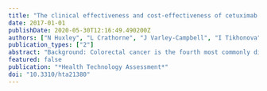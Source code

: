 ```yaml
---
title: "The clinical effectiveness and cost-effectiveness of cetuximab (review of technology appraisal no. 176) and panitumumab (partial review of technology appraisal no. 240) for previously untreated metastatic colorectal cancer: A systematic review and economic evaluation"
date: 2017-01-01
publishDate: 2020-05-30T12:16:49.490200Z
authors: ["N Huxley", "L Crathorne", "J Varley-Campbell", "I Tikhonova", "T Snowsill", "S Briscoe", "J Peters", "M Bond", "M Napier", "M Hoyle"]
publication_types: ["2"]
abstract: "Background: Colorectal cancer is the fourth most commonly diagnosed cancer in the UK after breast, lung and prostate cancer. People with metastatic disease who are sufficiently fit are usually treated with active chemotherapy as first-or second-line therapy. Targeted agents are available, including the antiepidermal growth factor receptor (EGFR) agents cetuximab (Erbitux®, Merck Serono UK Ltd, Feltham, UK) and panitumumab (Vecitibix®, Amgen UK Ltd, Cambridge, UK). Objective: To investigate the clinical effectiveness and cost-effectiveness of panitumumab in combination with chemotherapy and cetuximab in combination with chemotherapy for rat sarcoma (RAS) wild-type (WT) patients for the first-line treatment of metastatic colorectal cancer. Data sources: The assessment included a systematic review of clinical effectiveness and cost-effectiveness studies, a review and critique of manufacturer submissions, and a de novo cohort-based economic analysis. For the assessment of effectiveness, a literature search was conducted up to 27 April 2015 in a range of electronic databases, including MEDLINE, EMBASE and The Cochrane Library. Review methods: Studies were included if they were randomised controlled trials (RCTs) or systematic reviews of RCTs of cetuximab or panitumumab in participants with previously untreated metastatic colorectal cancer with RAS WT status. All steps in the review were performed by one reviewer and checked independently by a second. Narrative synthesis and network meta-analyses (NMAs) were conducted for outcomes of interest. An economic model was developed focusing on first-line treatment and using a 30-year time horizon to capture costs and benefits. Costs and benefits were discounted at 3.5% per annum. Scenario analyses and probabilistic and univariate deterministic sensitivity analyses were performed. Results: The searches identified 2811 titles and abstracts, of which five clinical trials were included. Additional data from these trials were provided by the manufacturers. No data were available for panitumumab plus irinotecan-based chemotherapy (folinic acid + 5-fluorouracil + irinotecan) (FOLFIRI) in previously untreated patients. Studies reported results for RAS WT subgroups. First-line treatment with anti-EGFR therapies in combination with chemotherapy appeared to have statistically significant benefits for patients who are RAS WT. For the independent economic evaluation, the base-case incremental cost-effectiveness ratio (ICER) for RAS WT patients for cetuximab plus oxaliplatin-based chemotherapy (folinic acid + 5-fluorouracil + oxaliplatin) (FOLFOX) compared with FOLFOX was £104,205 per quality-adjusted life-year (QALY) gained; for panitumumab plus FOLFOX compared with FOLFOX was £204,103 per QALY gained; and for cetuximab plus FOLFIRI compared with FOLFIRI was £122,554 per QALY gained. The ICERs were sensitive to treatment duration, progression-free survival, overall survival (resected patients only) and resection rates. Limitations: The trials included RAS WT populations only as subgroups. No evidence was available for panitumumab plus FOLFIRI. Two networks were used for the NMA and model, based on the different chemotherapies (FOLFOX and FOLFIRI), as insufficient evidence was available to the assessment group to connect these networks. Conclusions: Although cetuximab and panitumumab in combination with chemotherapy appear to be clinically beneficial for RAS WT patients compared with chemotherapy alone, they are likely to represent poor value for money when judged by cost-effectiveness criteria currently used in the UK. It would be useful to conduct a RCT in patients with RAS WT."
featured: false
publication: "*Health Technology Assessment*"
doi: "10.3310/hta21380"
---
```


